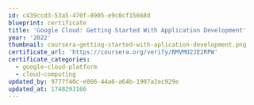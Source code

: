 ```yaml
---
id: c439ccd3-53a5-470f-8905-e9c0cf15668d
blueprint: certificate
title: 'Google Cloud: Getting Started With Application Development'
year: '2022'
thumbnail: coursera-getting-started-with-aplication-development.png
certificate_url: 'https://coursera.org/verify/BMVMU2JE2RPW'
certificate_categories:
  - google-cloud-platform
  - cloud-computing
updated_by: 9777f40c-e866-44a6-a64b-1907a2ec929e
updated_at: 1748293166
---
```

